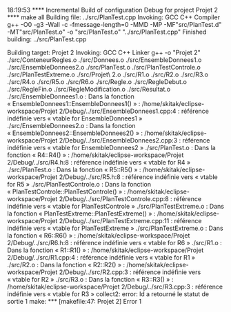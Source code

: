 18:19:53 **** Incremental Build of configuration Debug for project Projet 2 ****
make all 
Building file: ../src/PlanTest.cpp
Invoking: GCC C++ Compiler
g++ -O0 -g3 -Wall -c -fmessage-length=0 -MMD -MP -MF"src/PlanTest.d" -MT"src/PlanTest.o" -o "src/PlanTest.o" "../src/PlanTest.cpp"
Finished building: ../src/PlanTest.cpp
 
Building target: Projet 2
Invoking: GCC C++ Linker
g++  -o "Projet 2"  ./src/ConteneurRegles.o ./src/Donnees.o ./src/EnsembleDonnees1.o ./src/EnsembleDonnees2.o ./src/PlanTest.o ./src/PlanTestControle.o ./src/PlanTestExtreme.o ./src/Projet\ 2.o ./src/R1.o ./src/R2.o ./src/R3.o ./src/R4.o ./src/R5.o ./src/R6.o ./src/Regle.o ./src/RegleDebut.o ./src/RegleFin.o ./src/RegleModification.o ./src/Resultat.o   
./src/EnsembleDonnees1.o : Dans la fonction « EnsembleDonnees1::EnsembleDonnees1() » :
/home/skitak/eclipse-workspace/Projet 2/Debug/../src/EnsembleDonnees1.cpp:4 : référence indéfinie vers « vtable for EnsembleDonnees1 »
./src/EnsembleDonnees2.o : Dans la fonction « EnsembleDonnees2::EnsembleDonnees2() » :
/home/skitak/eclipse-workspace/Projet 2/Debug/../src/EnsembleDonnees2.cpp:3 : référence indéfinie vers « vtable for EnsembleDonnees2 »
./src/PlanTest.o : Dans la fonction « R4::R4() » :
/home/skitak/eclipse-workspace/Projet 2/Debug/../src/R4.h:8 : référence indéfinie vers « vtable for R4 »
./src/PlanTest.o : Dans la fonction « R5::R5() » :
/home/skitak/eclipse-workspace/Projet 2/Debug/../src/R5.h:8 : référence indéfinie vers « vtable for R5 »
./src/PlanTestControle.o : Dans la fonction « PlanTestControle::PlanTestControle() » :
/home/skitak/eclipse-workspace/Projet 2/Debug/../src/PlanTestControle.cpp:8 : référence indéfinie vers « vtable for PlanTestControle »
./src/PlanTestExtreme.o : Dans la fonction « PlanTestExtreme::PlanTestExtreme() » :
/home/skitak/eclipse-workspace/Projet 2/Debug/../src/PlanTestExtreme.cpp:11 : référence indéfinie vers « vtable for PlanTestExtreme »
./src/PlanTestExtreme.o : Dans la fonction « R6::R6() » :
/home/skitak/eclipse-workspace/Projet 2/Debug/../src/R6.h:8 : référence indéfinie vers « vtable for R6 »
./src/R1.o : Dans la fonction « R1::R1() » :
/home/skitak/eclipse-workspace/Projet 2/Debug/../src/R1.cpp:4 : référence indéfinie vers « vtable for R1 »
./src/R2.o : Dans la fonction « R2::R2() » :
/home/skitak/eclipse-workspace/Projet 2/Debug/../src/R2.cpp:3 : référence indéfinie vers « vtable for R2 »
./src/R3.o : Dans la fonction « R3::R3() » :
/home/skitak/eclipse-workspace/Projet 2/Debug/../src/R3.cpp:3 : référence indéfinie vers « vtable for R3 »
collect2: error: ld a retourné le statut de sortie 1
make: *** [makefile:47: Projet 2] Error 1
